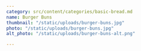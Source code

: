 ```yaml
---
category: src/content/categories/basic-bread.md
name: Burger Buns
thumbnail: "/static/uploads/burger-buns.jpg"
photo: "/static/uploads/burger-buns.jpg"
alt_photo: "/static/uploads/burger-buns-alt.png"

---
```


